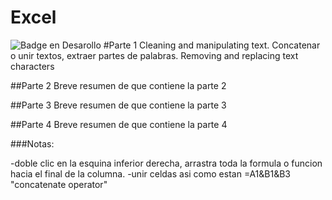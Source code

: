 # Excel
![Badge en Desarollo](https://img.shields.io/badge/STATUS-EN%20DESAROLLO-green)
#Parte 1
 Cleaning and manipulating text. Concatenar o unir textos, extraer partes de palabras. Removing and replacing text characters
 
##Parte 2
 Breve resumen de que contiene la parte 2
 
##Parte 3
 Breve resumen de que contiene la parte 3

##Parte 4
 Breve resumen de que contiene la parte 4


###Notas:

-doble clic en la esquina inferior derecha, arrastra toda la formula o funcion hacia el final de la columna.
-unir celdas asi como estan =A1&B1&B3 "concatenate operator"
